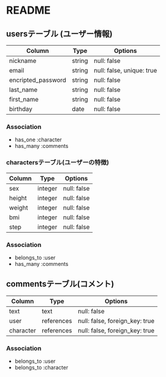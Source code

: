 # README

## usersテーブル (ユーザー情報)

|Column             |Type   |Options                   |
|------------------ |------ |------------------------- |
|nickname           |string |null: false               |
|email              |string |null: false, unique: true |
|encripted_password |string |null: false               |
|last_name          |string |null: false               |
|first_name         |string |null: false               |
|birthday           |date   |null: false               |

### Association
- has_one :character
- has_many :comments



### charactersテーブル(ユーザーの特徴)

|Column           |Type       |Options                        |
|---------------- |---------- |------------------------------ |
|sex              |integer    |null: false                    |
|height           |integer    |null: false                    |
|weight           |integer    |null: false                    |
|bmi              |integer    |null: false                    |
|step             |integer    |null: false                    |

### Association
- belongs_to :user
- has_many :comments



## commentsテーブル(コメント)

|Column     |Type       |Options                        |
|---------- |---------- |------------------------------ |
|text       |text       |null: false                    |
|user       |references |null: false, foreign_key: true |
|character  |references |null: false, foreign_key: true |

### Association
- belongs_to :user
- belongs_to :character

